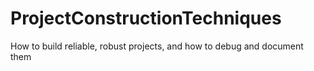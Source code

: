 # ProjectConstructionTechniques
How to build reliable, robust projects, and how to debug and document them
